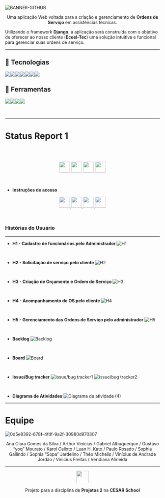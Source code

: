 ![BANNER-GITHUB](https://github.com/Voltz-Corp/Eceeltec-G4/assets/142419823/310de888-42f9-4e3d-8567-d86e6d520ef2)

<p align=center>Uma aplicação Web voltada para a criação e gerenciamento de <b>Ordens de Serviço</b> em assistências técnicas.</p>
<p>‎Utilizando o framework <b>Django</b>, a aplicação será construída com o objetivo de oferecer ao nosso cliente (<b>Eceel-Tec</b>) uma solução intuitiva e funcional para gerenciar suas ordens de serviço.</p>

---

## 🚀 Tecnologias
<div style="display: flex; align-items: center; text-decoration: none;">
  <img src="https://img.shields.io/badge/Python-F46036?style=for-the-badge&logo=python&logoColor=white"/>
  <img src="https://img.shields.io/badge/Django-3C3744?style=for-the-badge&logo=django&logoColor=white"/>
  <img src="https://img.shields.io/badge/sqlite-F46036?style=for-the-badge&logo=sqlite&logoColor=white"/>
  <img src="https://img.shields.io/badge/javascript-3C3744?style=for-the-badge&logo=javascript&logoColor=white"/>
  <img src="https://img.shields.io/badge/html5-F46036?style=for-the-badge&logo=html5&logoColor=white"/>
  <img src="https://img.shields.io/badge/css3-3C3744?style=for-the-badge&logo=css3&logoColor=white"/>
  <img src="https://img.shields.io/badge/Microsoft_Azure-F46036?style=for-the-badge&logo=microsoft-azure&logoColor=white"/>  
</div>

## 🔨 Ferramentas
<div style="display: flex; align-items: center;">
  <a href="https://voltz.atlassian.net/jira/software/projects/VOLTZ2024/boards/1/backlog">
  <img src="https://img.shields.io/badge/Jira-F46036?style=for-the-badge&logo=Jira&logoColor=white"/>
  </a>
    <img src="https://img.shields.io/badge/figma-3C3744?style=for-the-badge&logo=figma&logoColor=white"/>
  <a href="https://www.youtube.com/@VoltzCorp">
    <img src="https://img.shields.io/badge/YOUTUBE-F46036?style=for-the-badge&logo=youtube&logoColor=white"/>
  </a>
  <img src="https://img.shields.io/badge/discord-3C3744?style=for-the-badge&logo=discord&logoColor=white"/>
</div>

<br/>
<br/>

---
# Status Report 1
<br>

<br/>
<p align="center" style="">
<a href="--falta-link--">
  <img src="https://img.shields.io/badge/screencast das histórias-F46036?style=for-the-badge&logo=youtube&logoColor=white" height="35px"/>
</a>
<a href="https://docs.google.com/document/d/18NOUklwlPUHPYoXYBvkR8hp8xUGy1oOvBzqqz7yVbRM/edit?usp=sharing">
  <img src="https://img.shields.io/badge/relatório programação em par-3C3744?style=for-the-badge&logo=googledocs&logoColor=white" height="35px"/>
</a>
<a href="https://voltz-eceeltec.azurewebsites.net/">
  <img src="https://img.shields.io/badge/site na azure-F46036?style=for-the-badge&logo=microsoft-azure&logoColor=white" height="35px"/>
</a>
<a href="https://www.figma.com/file/AeNV6pbnJTaBbTGgkIKSiI/Protótipo-Interativo---VOLTZ?type=design&node-id=0-1&mode=design&t=g0bR8OqODOcVs48y-0">
<img src="https://img.shields.io/badge/figma com sketches-3C3744?style=for-the-badge&logo=figma&logoColor=white" height="35px"/>
</a>
</p>
<br/>

- <strong> Instruções de acesso </strong>

<p align="center" style="">
<a href="https://scribehow.com/shared/Como_fazer_um_cadastro_e_log-in_como_cliente_no_Eceel-tec__xOVhCleVSnWKM_lTAwXjEg?referrer=documents">
  <img src="https://img.shields.io/badge/Cadastro e login do cliente-F46036?style=for-the-badge&logo=googledocs&logoColor=white" height="35px"/>
</a>

<a href="https://scribehow.com/shared/Solicitacao_de_servico_pelo_cliente__CG_i7j5uT-u2OHKiGwEMuQ">
  <img src="https://img.shields.io/badge/Solicitação de Serviço pelo cliente-3C3744?style=for-the-badge&logo=googledocs&logoColor=white" height="35px"/>
</a>

<a href="https://scribehow.com/shared/Cadastro_de_funcionarios_pelo_Administrador__Ygk2Jg8mRBCWQBgyd5hhkw?referrer=documents">
  <img src="https://img.shields.io/badge/Cadastro de funcionários pelo Administrador-3C3744?style=for-the-badge&logo=googledocs&logoColor=white" height="35px"/>
</a>

<a href="https://scribehow.com/shared/Como_fazer_log-in_como_colaborador_na_Eceel-tec___p7tNDNSSren-a3JPecBig">
  <img src="https://img.shields.io/badge/Login como colaborador-F46036?style=for-the-badge&logo=googledocs&logoColor=white" height="35px"/>
</a>

</p>
<br/>


### Histórias do Usuário
---

- <strong>H1 - Cadastro de funcionários pelo Administrador </strong>
![H1](https://github.com/Voltz-Corp/Eceeltec-G4/assets/142419823/6e45e9c1-3864-4f41-8580-aa38a3328713)

<br>

- <strong>H2 - Solicitação de serviço pelo cliente </strong>
![H2](https://github.com/Voltz-Corp/Eceeltec-G4/assets/142419823/67824a95-f1e8-439f-8631-2bc18febe7d3)

<br>

- <strong>H3 - Criação de Orçamento e Ordem de Serviço </strong>
![H3](https://github.com/Voltz-Corp/Eceeltec-G4/assets/142419823/7233e369-22da-44e7-a370-6b7bd83c5918)

<br>

- <strong>H4 - Acompanhamento de OS pelo cliente </strong>
![H4](https://github.com/Voltz-Corp/Eceeltec-G4/assets/142419823/4958ba3a-e789-4edc-8cea-e0daad4dd59b)

<br>

- <strong>H5 - Gerenciamento das Ordens de Serviço pelo administrador</strong>
![H5](https://github.com/Voltz-Corp/Eceeltec-G4/assets/142419823/603fd515-e4f5-4661-99cb-6b13f29e3263)


<br>

- <strong>Backlog</strong>
![Backlog](https://github.com/Voltz-Corp/Eceeltec-G4/assets/142419823/e732de00-88f2-486b-8574-11c9591c886c)


<br>

- <strong>Board</strong>
![Board](https://github.com/Voltz-Corp/Eceeltec-G4/assets/142419823/cfc8d134-85d8-4ad4-87af-9f924aeea4db)


<br>

- <strong>Issue/Bug tracker</strong>
![issue/bug tracker1](https://github.com/Voltz-Corp/Eceeltec-G4/assets/142419823/fed9a939-c3cc-44ae-9dc4-e8d9a5e75374)
![issue/bug tracker2](https://github.com/Voltz-Corp/Eceeltec-G4/assets/142419823/1f50399a-ac61-4552-ae7c-9cea3bfa801c)



<br>

- <strong>Diagrama de Atividades</strong>
![Diagrama de atividade (4)](https://github.com/Voltz-Corp/Eceeltec-G4/assets/142419823/b3c87b2a-130b-440d-92be-39388379c50f)




---

# Equipe

![0d5e8392-678f-4fdf-9a2f-30980d970307](https://github.com/Voltz-Corp/.github/assets/117609505/2a0900d8-27de-4dc8-849f-1e21f58ae4ab)

<div align=center>Ana Clara Gomes da Silva / Arthur Vinícius / Gabriel Albuquerque / Gustavo “yoq” Mourato / Karol Calixto / Luan H. Kato / Paulo Rosado / Sophia Gallindo / Sophia “Sopa” Jardelino / Théo Michelis / Vinícius de Andrade Jordão / Vinicius Freitas / Veridiana Almeida
</div>

---

<p align="center"><img src="https://github.com/Taverna-Hub/ForgeSheets/assets/117609505/9287638f-8716-4e62-9989-a40882fbfed6" width="40px"></p>
<p align="center">Projeto para a disciplina de <strong>Projetos 2</strong> na <strong>CESAR School‎‎</strong></p>
